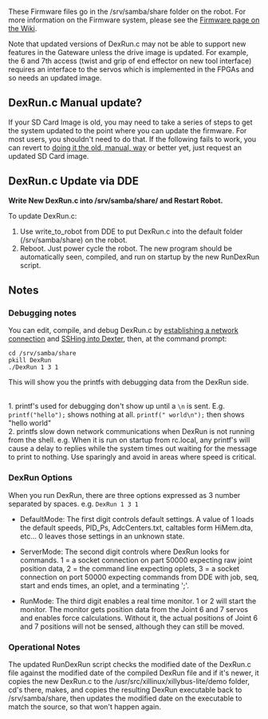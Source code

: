 These Firmware files go in the /srv/samba/share folder on the robot. For more information on the Firmware system, please see the [Firmware page on the Wiki](https://github.com/HaddingtonDynamics/Dexter/wiki/Firmware).

Note that updated versions of DexRun.c may not be able to support new features in the Gateware unless the drive image is updated. For example, the 6 and 7th access (twist and grip of end effector on new tool interface) requires an interface to the servos which is implemented in the FPGAs and so needs an updated image. 

## DexRun.c Manual update?

If your SD Card Image is old, you may need to take a series of steps to get the system updated to the point where you can update the firmware. For most users, you shouldn't need to do that. If the following fails to work, you can revert to [doing it the old, manual, way](https://github.com/HaddingtonDynamics/Dexter/blob/5874064c494af0c98758fe08ea924fbc6244261e/Firmware/README.md#dexrunc-manual-update) or better yet, just request an updated SD Card image. 

## DexRun.c Update via DDE
**Write New DexRun.c into /srv/samba/share/ and Restart Robot.**

To update DexRun.c:
1. Use write_to_robot from DDE to put DexRun.c into the default folder (/srv/samba/share) on the robot. 
2. Reboot. Just power cycle the robot. The new program should be automatically seen, compiled, and run on startup by the new RunDexRun script.

## Notes

### Debugging notes

You can edit, compile, and debug DexRun.c by [establishing a network connection](https://github.com/HaddingtonDynamics/Dexter/wiki/Dexter-Networking) and [SSHing into Dexter](https://github.com/HaddingtonDynamics/Dexter/wiki/Dexter-Networking#shell-access-via-ssh), then, at the command prompt:

````
cd /srv/samba/share
pkill DexRun
./DexRun 1 3 1
````
This will show you the printfs with debugging data from the DexRun side. 

<br>1. printf's used for debugging don't show up until a `\n` is sent. E.g. `printf("hello");` shows nothing at all. `printf(" world\n");` then shows "hello world"
<br>2. printfs slow down network communications when DexRun is not running from the shell. e.g. When it is run on startup from rc.local, any printf's will cause a delay to replies while the system times out waiting for the message to print to nothing. Use sparingly and avoid in areas where speed is critical.

### DexRun Options
When you run DexRun, there are three options expressed as 3 number separated by spaces. e.g. `DexRun 1 3 1`

- DefaultMode: The first digit controls default settings. A value of 1 loads the default speeds, PID_Ps, AdcCenters.txt, caltables form HiMem.dta, etc... 0 leaves those settings in an unknown state.

- ServerMode: The second digit controls where DexRun looks for commands. 1 = a socket connection on part 50000 expecting raw joint position data, 2 = the command line expecting oplets, 3 = a socket connection on port 50000 expecting commands from DDE with job, seq, start and ends times, an oplet, and a terminating ';'.

- RunMode: The third digit enables a real time monitor. 1 or 2 will start the monitor. The monitor gets position data from the Joint 6 and 7 servos and enables force calculations. Without it, the actual positions of Joint 6 and 7 positions will not be sensed, although they can still be moved.

### Operational Notes

The updated RunDexRun script checks the modified date of the DexRun.c file against the modified date of the compiled DexRun file and if it's newer, it copies the new DexRun.c to the /usr/src/xillinux/xillybus-lite/demo folder, cd's there, makes, and copies the resulting DexRun executable back to /srv/samba/share, then updates the modified date on the executable to match the source, so that won't happen again.

